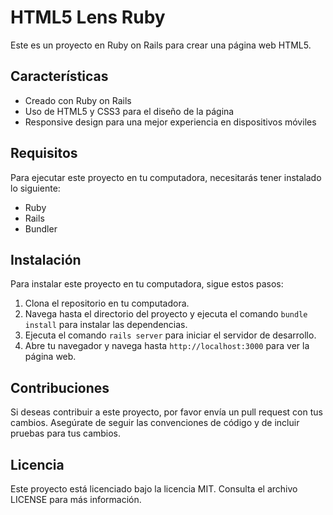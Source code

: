 # HTML5 Lens Ruby

Este es un proyecto en Ruby on Rails para crear una página web HTML5.

## Características

- Creado con Ruby on Rails
- Uso de HTML5 y CSS3 para el diseño de la página
- Responsive design para una mejor experiencia en dispositivos móviles

## Requisitos

Para ejecutar este proyecto en tu computadora, necesitarás tener instalado lo siguiente:

- Ruby
- Rails
- Bundler

## Instalación

Para instalar este proyecto en tu computadora, sigue estos pasos:

1. Clona el repositorio en tu computadora.
2. Navega hasta el directorio del proyecto y ejecuta el comando `bundle install` para instalar las dependencias.
3. Ejecuta el comando `rails server` para iniciar el servidor de desarrollo.
4. Abre tu navegador y navega hasta `http://localhost:3000` para ver la página web.

## Contribuciones

Si deseas contribuir a este proyecto, por favor envía un pull request con tus cambios. Asegúrate de seguir las convenciones de código y de incluir pruebas para tus cambios.

## Licencia

Este proyecto está licenciado bajo la licencia MIT. Consulta el archivo LICENSE para más información.

